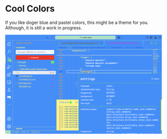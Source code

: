 # Cool Colors

If you like doger blue and pastel colors, this might be a theme for you. Although, it is still a work in progress.

![Screenshot](images/screenshot.png)